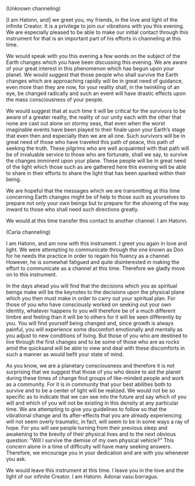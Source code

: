 <p class="comment">(Unknown channeling)</p>
<p>[I am Hatonn, and] we greet you, my friends, in the love and light of the infinite Creator. It is a privilege to join our vibrations with you this evening. We are especially pleased to be able to make our initial contact through this instrument for that is an important part of his efforts in channeling at this time.</p>
<p>We would speak with you this evening a few words on the subject of the Earth changes which you have been discussing this evening. We are aware of your great interest in this phenomenon which has begun upon your planet. We would suggest that those people who shall survive the Earth changes which are approaching rapidly will be in great need of guidance, even more than they are now, for your reality shall, in the twinkling of an eye, be changed radically and such an event will have drastic effects upon the mass consciousness of your people.</p>
<p>We would suggest that at such time it will be critical for the survivors to be aware of a greater reality, the reality of our unity each with the other that none are cast out alone on stormy seas, that even when the worst imaginable events have been played to their finale upon your Earth’s stage that even then and especially then we are all one. Such survivors will be in great need of those who have traveled this path of peace, this path of seeking the truth. These pilgrims who are well acquainted with that path will be of invaluable service to those who are fortunate, shall we say, to survive the changes imminent upon your plane. These people will be in great need of the light which those such as are gathered here this evening will be able to share in their efforts to share the light that has been sparked within their being.</p>
<p>We are hopeful that the messages which we are transmitting at this time concerning Earth changes might be of help to those such as yourselves to prepare not only your own beings but to prepare for the showing of the way inward to those who shall need such directions greatly.</p>
<p>We would at this time transfer this contact to another channel. I am Hatonn.</p>
<p class="channel-type">(Carla channeling)</p>
<p>I am Hatonn, and am now with this instrument. I greet you again in love and light. We were attempting to communicate through the one known as Don for he needs the practice in order to regain his fluency as a channel. However, he is somewhat fatigued and quite disinterested in making the effort to communicate as a channel at this time. Therefore we gladly move on to this instrument.</p>
<p>In the days ahead you will find that the decisions which you as spiritual beings make will be the keynotes to the decisions upon the physical plane which you then must make in order to carry out your spiritual plan. For those of you who have consciously worked on seeking out your own identity, whatever happens to you will therefore be of a much different timbre and feeling than it will be to others for it will be seen differently by you. You will find yourself being changed and, since growth is always painful, you will experience some discomfort emotionally and mentally as you adjust to new conditions of living. But those of you who are destined to live through the first changes and to be some of those who are as rocks amid the quicksand will be able to view and deal with these discomforts in such a manner as would befit your state of mind.</p>
<p>As you know, we are a planetary consciousness and therefore it is not surprising that we suggest that those of you who desire to aid the planet during these times of change find groups of like-minded people and work as a community. For it is in community that your best abilities both to survive and to be a center of light will be realized. We would not be so specific as to indicate that we can see into the future and say which of you will and which of you will not be existing in this density at any particular time. We are attempting to give you guidelines to follow so that the vibrational change and its after-effects that you are already experiencing will not seem overly traumatic, in fact, will seem to be in some ways a ray of hope. For you will see people turning from their previous sleep and awakening to the brevity of their physical lives and to the next obvious question: “Will I survive the demise of my own physical vehicle?” This concern alone in a time of difficulty will have many seeking answers. Therefore, we encourage you in your dedication and are with you whenever you ask.</p>
<p>We would leave this instrument at this time. I leave you in the love and the light of our infinite Creator. I am Hatonn. Adonai vasu borragus.</p>